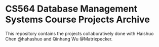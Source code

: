 # CS564 Database Management Systems Course Projects Archive

This repository contains the projects collaboratively done with Haishuo Chen
@hahashuo and Qinhang Wu @Matrixpecker.
